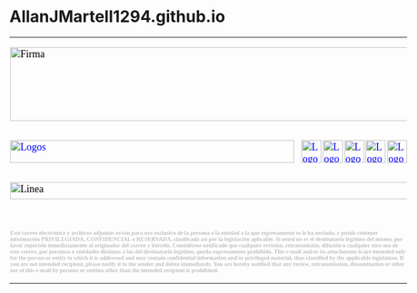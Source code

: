 # AllanJMartell1294.github.io

<table class=MsoNormalTable border=0 cellspacing=3 cellpadding=0 width=700 style='width:525.0pt;mso-cellspacing:1.5pt;mso-yfti-tbllook:1184'>
	<tr style='mso-yfti-irow:0;mso-yfti-firstrow:yes;mso-yfti-lastrow:yes'>
		<td colspan="6" style='padding:.75pt .75pt .75pt .75pt'>
   			<p class=MsoNormal>
	   			<span style='font-size:13.5pt;font-family:"Times New Roman",serif;mso-fareast-font-family:"Times New Roman";color:black'>
				<!--[if gte vml 1]>
				<v:shapetype id="_x0000_t75" coordsize="21600,21600" o:spt="75" o:preferrelative="t" path="m@4@5l@4@11@9@11@9@5xe" filled="f" stroked="f">
   				<v:stroke joinstyle="miter"/>
  				<v:formulas>
    					<v:f eqn="if lineDrawn pixelLineWidth 0"/>
				    	<v:f eqn="sum @0 1 0"/>
				    	<v:f eqn="sum 0 0 @1"/>
				    	<v:f eqn="prod @2 1 2"/>
				    	<v:f eqn="prod @3 21600 pixelWidth"/>
				    	<v:f eqn="prod @3 21600 pixelHeight"/>
				    	<v:f eqn="sum @0 0 1"/>
				    	<v:f eqn="prod @6 1 2"/>
				    	<v:f eqn="prod @7 21600 pixelWidth"/>
				    	<v:f eqn="sum @8 21600 0"/>
				    	<v:f eqn="prod @7 21600 pixelHeight"/>
				    	<v:f eqn="sum @10 21600 0"/>
   				</v:formulas>
   				<v:path o:extrusionok="f" gradientshapeok="t" o:connecttype="rect"/>
   					<o:lock v:ext="edit" aspectratio="t"/>
  				</v:shapetype>
				<v:shape id="_x0000_i1043" type="#_x0000_t75" alt="Firma" style='width:525pt;height:97.2pt'>
   					<!--Aqu� se cargan las im�genes del nombre del propietario de la FIRMA-->
   				<v:imagedata src="Firma_Erick_2022_archivos/image001.jpg" o:href="../../../../../../Firma/HTML/Firma.jpg"/>
  				</v:shape>
				<![endif]-->
				<![if !vml]>
				<img width=700 height=130 src="Firma_Erick_2022_archivos/image002.jpg" alt=Firma v:shapes="_x0000_i1043">
				<![endif]>
				<o:p></o:p>
				</span>
			</p>
  		</td>
 	</tr>
			<p class=MsoNormal>
				<span style='mso-ascii-font-family:Calibri;mso-fareast-font-family:"Times New Roman";mso-hansi-font-family:Calibri;mso-bidi-font-			    		family:Calibri;display:none;mso-hide:all'>
				<o:p>&nbsp;</o:p>
				</span>
			</p>
 	<tr style='mso-yfti-irow:0;mso-yfti-firstrow:yes;mso-yfti-lastrow:yes'>
		<td style='padding:.75pt .75pt .75pt .75pt'>
  			<p class=MsoNormal>
				<span style='font-size:13.5pt;font-family:"Times New Roman",serif;mso-fareast-font-family:"Times New Roman";color:black'>
				<a href="https://www.excelform.mx/">
				<span style='color:blue;text-decoration:none;text-underline:none'>
				<!--[if gte vml 1]>
				<v:shape id="_x0000_i1044" type="#_x0000_t75" alt="Logos" href="https://www.excelform.mx/" style='width:375pt;height:30pt' o:button="t">
					<!--Aqu� se carga la imagen para ingresar a EXCELFORM.COM-->
  				<v href="https://www.dropbox.com/s/aign9n93dnkfapg/image003.jpg?raw=1">
  				</v:shape>
				<![endif]-->
				<![if !vml]>
				<span style='mso-ignore:vglayout'>
				<img src="https://www.dropbox.com/s/aign9n93dnkfapg/image003.jpg?raw=1" border=0 width=500 height=40 alt=Logos v:shapes="_x0000_i1044">
				</span>
				<![endif]></span>
				</a><o:p></o:p>
				</span>
			</p>
  		</td>
  		<td style='padding:.75pt .75pt .75pt .75pt'>
  			<p class=MsoNormal>
				<span style='font-size:13.5pt;font-family:"Times New Roman",serif;mso-fareast-font-family:"Times New Roman";color:black'>
				<a href="https://www.facebook.com/ExcelFormMX">
				<span style='color:blue;text-decoration:none;text-underline:none'>
				<!--[if gte vml 1]>
				<v:shape id="_x0000_i1045" type="#_x0000_t75" alt="Logos" href="https://www.facebook.com/ExcelFormMX" style='width:26.4pt;height:30pt' 					o:button="t">
					<!--Aqu� se carga la imagen para ingresar a FACEBOOK-->
   				<v href="https://www.dropbox.com/s/mw0kjvg9516hhmh/image005.png?raw=1">
  				</v:shape>
				<![endif]-->
				<![if !vml]>
				<span style='mso-ignore:vglayout'>
				<img border=0 width=35 height=40 src="https://www.dropbox.com/s/mw0kjvg9516hhmh/image005.png?raw=1" alt=Logos v:shapes="_x0000_i1045">
				</span>
				<![endif]>
				</span>
				</a><o:p></o:p>
				</span>
			</p>
  		</td>
  		<td style='padding:.75pt .75pt .75pt .75pt'>
  			<p class=MsoNormal>
				<span style='font-size:13.5pt;font-family:"Times New Roman",serif;mso-fareast-font-family:"Times New Roman";color:black'>
				<a href="https://twitter.com/ExcelForm_GL"><span style='color:blue;text-decoration:none;text-underline:none'>
				<!--[if gte vml 1]>
				<v:shape id="_x0000_i1046" type="#_x0000_t75" alt="Logos" href="https://twitter.com/ExcelForm_GL" style='width:26.4pt;height:30pt' 					o:button="t">
						<!--Aqu� se carga la imagen para ingresar a TWITTER-->
   				<v href="https://www.dropbox.com/s/njl9jmcujlbbrtx/image007.png?raw=1">
  				</v:shape>
				<![endif]-->
				<![if !vml]>
				<span style='mso-ignore:vglayout'>
				<img border=0 width=35 height=40 src="https://www.dropbox.com/s/njl9jmcujlbbrtx/image007.png?raw=1" alt=Logos v:shapes="_x0000_i1046">
				</span>
				<![endif]>
				</span>
				</a>
				<o:p></o:p>
				</span>
			</p>
  		</td>
  		<td style='padding:.75pt .75pt .75pt .75pt'>
  			<p class=MsoNormal><span style='font-size:13.5pt;font-family:"Times New Roman",serif;mso-fareast-font-family:"Times New Roman";color:black'>
				<a href="https://www.instagram.com/excelformmx/">
				<span style='color:blue; text-decoration:none;text-underline:none'>
				<!--[if gte vml 1]>
				<v:shape id="_x0000_i1047" type="#_x0000_t75" alt="Logos" href="https://www.instagram.com/excelformmx/" style='width:26.4pt;height:30pt'
   				o:button="t">
						<!--Aqu� se carga la imagen para ingresar a INSTAGRAM-->
   				<v href="https://www.dropbox.com/s/q4rw60wkzfxadf8/image009.png?raw=1">
  				</v:shape>
				<![endif]-->
				<![if !vml]>
				<span style='mso-ignore:vglayout'>
				<img border=0 width=35 height=40 src="https://www.dropbox.com/s/q4rw60wkzfxadf8/image009.png?raw=1" alt=Logos v:shapes="_x0000_i1047">
				</span><![endif]>
				</span>
				</a><o:p></o:p>
				</span>
			</p>
  		</td>
  		<td style='padding:.75pt .75pt .75pt .75pt'>
  			<p class=MsoNormal>
				<span style='font-size:13.5pt;font-family:"Times New Roman",serif;mso-fareast-font-family:"Times New Roman";color:black'>
				<a href="https://www.linkedin.com/company/excelform/"><span style='color:blue;text-decoration:none;text-underline:none'>
				<!--[if gte vml 1]><v:shape id="_x0000_i1048" type="#_x0000_t75" alt="Logos" href="https://www.linkedin.com/company/excelform/" 					style='width:26.4pt;height:30pt' o:button="t">
						<!--Aqu� se carga la imagen para ingresar a LINKEDIN-->
   				<v href="https://www.dropbox.com/s/cf3llc5h9pnm3mp/image011.png?raw=1">
  				</v:shape>
				<![endif]-->
				<![if !vml]>
				<span style='mso-ignore:vglayout'>
				<img border=0 width=35 height=40 src="https://www.dropbox.com/s/cf3llc5h9pnm3mp/image011.png?raw=1" alt=Logos v:shapes="_x0000_i1048">
				</span><![endif]>
				</span>
				</a><o:p></o:p>
				</span>
			</p>
  		</td>
  		<td style='padding:.75pt .75pt .75pt .75pt'>
  			<p class=MsoNormal>
				<span style='font-size:13.5pt;font-family:"Times New Roman",serif;mso-fareast-font-family:"Times New Roman";color:black'>
				<a href="https://www.youtube.com/channel/UCDW0yZ_W-Z7VBCEYZwaTsdg">
				<span style='color:blue;text-decoration:none;text-underline:none'>
				<!--[if gte vml 1]>
				<v:shape id="_x0000_i1049" type="#_x0000_t75" alt="Logos" href="https://www.youtube.com/channel/UCDW0yZ_W-Z7VBCEYZwaTsdg" style='width:26.4pt;
   				height:30pt' o:button="t">
						<!--Aqu� se carga la imagen para ingresar a YOUTUBE-->
   				<v href="https://www.dropbox.com/s/73ct38vy881l73f/image013.png?raw=1">
  				</v:shape>
				<![endif]-->
				<![if !vml]>
				<span style='mso-ignore:vglayout'>
				<img border=0 width=35 height=40 src="https://www.dropbox.com/s/73ct38vy881l73f/image013.png?raw=1" alt=Logos v:shapes="_x0000_i1049">
				</span><![endif]>
				</span>
				</a><o:p></o:p>
				</span>
			</p>
  		</td>
 	</tr>
				<p class=MsoNormal>
				<span style='mso-ascii-font-family:Calibri;mso-fareast-font-family:"Times New Roman";mso-hansi-font-family:Calibri;mso-bidi-font-					family:Calibri;display:none;mso-hide:all'>
				<o:p>&nbsp;</o:p>
				</span>
				</p>
 	<tr style='mso-yfti-irow:0;mso-yfti-firstrow:yes'>
  		<td colspan="6" style='padding:.75pt .75pt .75pt .75pt'>
  			<p class=MsoNormal>
				<span style='font-size:13.5pt;font-family:"Times New Roman",serif;mso-fareast-font-family:"Times New Roman";color:black'>
				<!--[if gte vml 1]>
				<v:shape id="_x0000_i1050" type="#_x0000_t75" alt="Linea" style='width:525pt; height:22.2pt'>
				<v href="https://www.dropbox.com/s/fqkjziuy0pzva5f/image015.jpg?raw=1">
  				</v:shape><![endif]-->
				<![if !vml]>
				<img border=0 width=700 height=30 src="https://www.dropbox.com/s/fqkjziuy0pzva5f/image015.jpg?raw=1" alt=Linea v:shapes="_x0000_i1050">
				<![endif]><o:p></o:p></span>
			</p>
  		</td>
 	</tr>
 	<tr style='mso-yfti-irow:1'>
  		<td colspan="6" style='padding:.75pt .75pt .75pt .75pt'>
		</td>
 	</tr>
 	<tr style='mso-yfti-irow:2'>
  		<td colspan="6" style='padding:.75pt .75pt .75pt .75pt'>
  			<p class=MsoNormal>
				<span style='font-size:13.5pt;font-family:"Times New Roman",serif; mso-fareast-font-family:"Times New Roman";color:black'>
					<!--[if gte vml 1]>
				<v:shape id="_x0000_i1051" type="#_x0000_t75" alt="Linea" style='width:525pt; height:67.8pt'>
				<v href="https://www.dropbox.com/s/72ak8o6khpsu4xl/image017.jpg?raw=1">
				<img border=0 width=700 height=90 src="https://www.dropbox.com/s/72ak8o6khpsu4xl/image017.jpg?raw=1" alt=Linea v:shapes="_x0000_i1051">
				</v:shape><![endif]-->
				<o:p></o:p>
				</span>
			</p>
  		</td>
 	</tr>
 	<tr style='mso-yfti-irow:3;mso-yfti-lastrow:yes;height:30.0pt'>
  		<td colspan="6" style='padding:.75pt .75pt .75pt .75pt;height:30.0pt'>
  			<p class=MsoNormal style='mso-margin-top-alt:auto;mso-margin-bottom-alt:auto;mso-outline-level:6'><b>
				<span style='font-size:7.5pt;font-family:"Times New Roman",serif;mso-fareast-font-family:"Times New Roman";color:silver'>
				Este correo
				  electrónico y archivos adjuntos es/son para uso exclusivo de la persona o la
				  entidad a la que expresamente se le ha enviado, y puede contener información
				  PRIVILEGIADA, CONFIDENCIAL o RESERVADA, clasificada así por la legislación
				  aplicable. Si usted no es el destinatario legítimo del mismo, por favor
				  repórtelo inmediatamente al originador del correo y bórrelo. Considérese
				  notificado que cualquier revisión, retransmisión, difusión o cualquier otro
				  uso de este correo, por personas o entidades distintas a las del destinatario
				  legítimo, queda expresamente prohibido. This e-mail and/or its attachments
				  is/are intended only for the person or entity to which it is addressed and
				  may contain confidential information and/or privileged material, thus classified
				  by the applicable legislation. If you are not intended recipient, please
				  notify it to the sender and delete immediately. You are hereby notified that
				  any review, retransmission, dissemination or other use of this e-mail by
				  persons or entities other than the intended recipient is prohibited.
				<o:p></o:p>
				</span></b>
			</p>
  		</td>
 	</tr>
</table>
